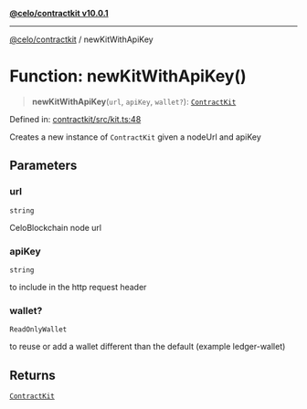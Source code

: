 [**@celo/contractkit v10.0.1**](../README.md)

***

[@celo/contractkit](../globals.md) / newKitWithApiKey

# Function: newKitWithApiKey()

> **newKitWithApiKey**(`url`, `apiKey`, `wallet?`): [`ContractKit`](../classes/ContractKit.md)

Defined in: [contractkit/src/kit.ts:48](https://github.com/celo-org/developer-tooling/blob/master/packages/sdk/contractkit/src/kit.ts#L48)

Creates a new instance of `ContractKit` given a nodeUrl and apiKey

## Parameters

### url

`string`

CeloBlockchain node url

### apiKey

`string`

to include in the http request header

### wallet?

`ReadOnlyWallet`

to reuse or add a wallet different than the default (example ledger-wallet)

## Returns

[`ContractKit`](../classes/ContractKit.md)
